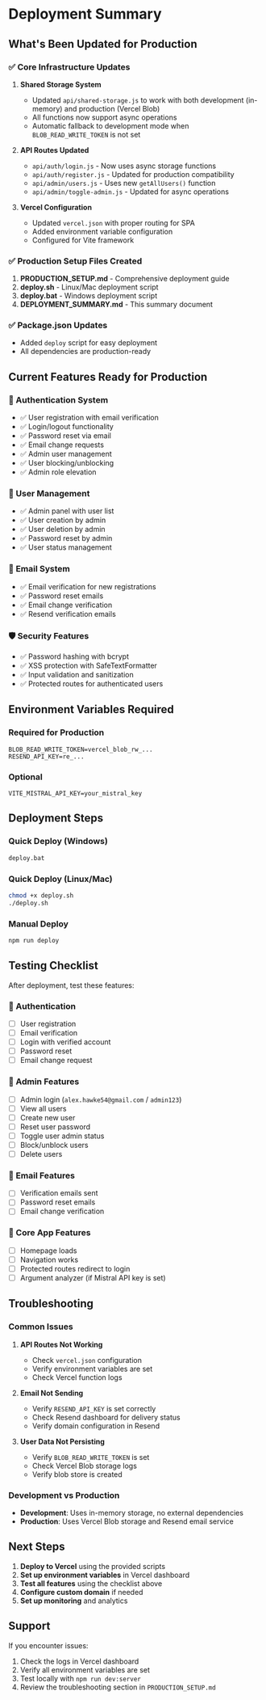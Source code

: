 # Deployment Summary

## What's Been Updated for Production

### ✅ Core Infrastructure Updates

1. **Shared Storage System**
   - Updated `api/shared-storage.js` to work with both development (in-memory) and production (Vercel Blob)
   - All functions now support async operations
   - Automatic fallback to development mode when `BLOB_READ_WRITE_TOKEN` is not set

2. **API Routes Updated**
   - `api/auth/login.js` - Now uses async storage functions
   - `api/auth/register.js` - Updated for production compatibility
   - `api/admin/users.js` - Uses new `getAllUsers()` function
   - `api/admin/toggle-admin.js` - Updated for async operations

3. **Vercel Configuration**
   - Updated `vercel.json` with proper routing for SPA
   - Added environment variable configuration
   - Configured for Vite framework

### ✅ Production Setup Files Created

1. **PRODUCTION_SETUP.md** - Comprehensive deployment guide
2. **deploy.sh** - Linux/Mac deployment script
3. **deploy.bat** - Windows deployment script
4. **DEPLOYMENT_SUMMARY.md** - This summary document

### ✅ Package.json Updates

- Added `deploy` script for easy deployment
- All dependencies are production-ready

## Current Features Ready for Production

### 🔐 Authentication System
- ✅ User registration with email verification
- ✅ Login/logout functionality
- ✅ Password reset via email
- ✅ Email change requests
- ✅ Admin user management
- ✅ User blocking/unblocking
- ✅ Admin role elevation

### 👥 User Management
- ✅ Admin panel with user list
- ✅ User creation by admin
- ✅ User deletion by admin
- ✅ Password reset by admin
- ✅ User status management

### 📧 Email System
- ✅ Email verification for new registrations
- ✅ Password reset emails
- ✅ Email change verification
- ✅ Resend verification emails

### 🛡️ Security Features
- ✅ Password hashing with bcrypt
- ✅ XSS protection with SafeTextFormatter
- ✅ Input validation and sanitization
- ✅ Protected routes for authenticated users

## Environment Variables Required

### Required for Production
```
BLOB_READ_WRITE_TOKEN=vercel_blob_rw_...
RESEND_API_KEY=re_...
```

### Optional
```
VITE_MISTRAL_API_KEY=your_mistral_key
```

## Deployment Steps

### Quick Deploy (Windows)
```bash
deploy.bat
```

### Quick Deploy (Linux/Mac)
```bash
chmod +x deploy.sh
./deploy.sh
```

### Manual Deploy
```bash
npm run deploy
```

## Testing Checklist

After deployment, test these features:

### 🔐 Authentication
- [ ] User registration
- [ ] Email verification
- [ ] Login with verified account
- [ ] Password reset
- [ ] Email change request

### 👥 Admin Features
- [ ] Admin login (`alex.hawke54@gmail.com` / `admin123`)
- [ ] View all users
- [ ] Create new user
- [ ] Reset user password
- [ ] Toggle user admin status
- [ ] Block/unblock users
- [ ] Delete users

### 📧 Email Features
- [ ] Verification emails sent
- [ ] Password reset emails
- [ ] Email change verification

### 🎯 Core App Features
- [ ] Homepage loads
- [ ] Navigation works
- [ ] Protected routes redirect to login
- [ ] Argument analyzer (if Mistral API key is set)

## Troubleshooting

### Common Issues

1. **API Routes Not Working**
   - Check `vercel.json` configuration
   - Verify environment variables are set
   - Check Vercel function logs

2. **Email Not Sending**
   - Verify `RESEND_API_KEY` is set correctly
   - Check Resend dashboard for delivery status
   - Verify domain configuration in Resend

3. **User Data Not Persisting**
   - Verify `BLOB_READ_WRITE_TOKEN` is set
   - Check Vercel Blob storage logs
   - Verify blob store is created

### Development vs Production

- **Development**: Uses in-memory storage, no external dependencies
- **Production**: Uses Vercel Blob storage and Resend email service

## Next Steps

1. **Deploy to Vercel** using the provided scripts
2. **Set up environment variables** in Vercel dashboard
3. **Test all features** using the checklist above
4. **Configure custom domain** if needed
5. **Set up monitoring** and analytics

## Support

If you encounter issues:
1. Check the logs in Vercel dashboard
2. Verify all environment variables are set
3. Test locally with `npm run dev:server`
4. Review the troubleshooting section in `PRODUCTION_SETUP.md` 